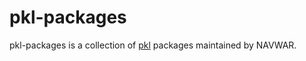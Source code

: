 # pkl-packages

pkl-packages is a collection of [pkl](https://pkl-lang.org/) packages maintained by NAVWAR.